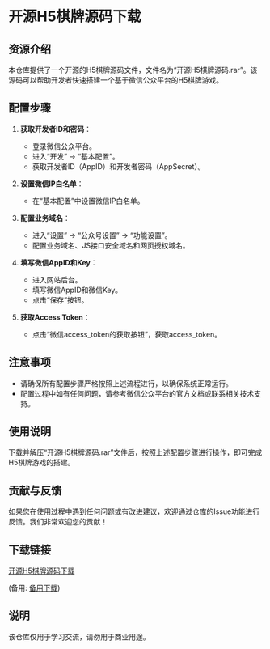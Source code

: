 # 开源H5棋牌源码下载

## 资源介绍

本仓库提供了一个开源的H5棋牌源码文件，文件名为“开源H5棋牌源码.rar”。该源码可以帮助开发者快速搭建一个基于微信公众平台的H5棋牌游戏。

## 配置步骤

1. **获取开发者ID和密码**：
   - 登录微信公众平台。
   - 进入“开发” -> “基本配置”。
   - 获取开发者ID（AppID）和开发者密码（AppSecret）。

2. **设置微信IP白名单**：
   - 在“基本配置”中设置微信IP白名单。

3. **配置业务域名**：
   - 进入“设置” -> “公众号设置” -> “功能设置”。
   - 配置业务域名、JS接口安全域名和网页授权域名。

4. **填写微信AppID和Key**：
   - 进入网站后台。
   - 填写微信AppID和微信Key。
   - 点击“保存”按钮。

5. **获取Access Token**：
   - 点击“微信access_token的获取按钮”，获取access_token。

## 注意事项

- 请确保所有配置步骤严格按照上述流程进行，以确保系统正常运行。
- 配置过程中如有任何问题，请参考微信公众平台的官方文档或联系相关技术支持。

## 使用说明

下载并解压“开源H5棋牌源码.rar”文件后，按照上述配置步骤进行操作，即可完成H5棋牌游戏的搭建。

## 贡献与反馈

如果您在使用过程中遇到任何问题或有改进建议，欢迎通过仓库的Issue功能进行反馈。我们非常欢迎您的贡献！

## 下载链接
[开源H5棋牌源码下载](https://pan.quark.cn/s/2c878b008047) 

(备用: [备用下载](https://pan.baidu.com/s/1LUlpI3bV5SL9ElGev8h9lQ?pwd=1234))

## 说明

该仓库仅用于学习交流，请勿用于商业用途。
